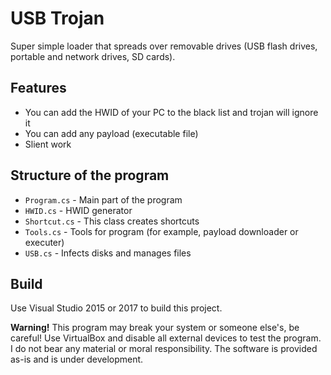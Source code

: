 # USB Trojan
Super simple loader that spreads over removable drives (USB flash drives, portable and network drives, SD cards).
## Features
 - You can add the HWID of your PC to the black list and trojan will ignore it
 - You can add any payload (executable file)
 - Slient work
## Structure of the program
 - `Program.cs` - Main part of the program
 - `HWID.cs` - HWID generator
 - `Shortcut.cs` - This class creates shortcuts
 - `Tools.cs` - Tools for program (for example, payload downloader or executer)
 - `USB.cs` - Infects disks and manages files
## Build
Use Visual Studio 2015 or 2017 to build this project.

**Warning!**
This program may break your system or someone else's, be careful! Use VirtualBox and disable all external devices to test the program. I do not bear any material or moral responsibility. The software is provided as-is and is under development.
